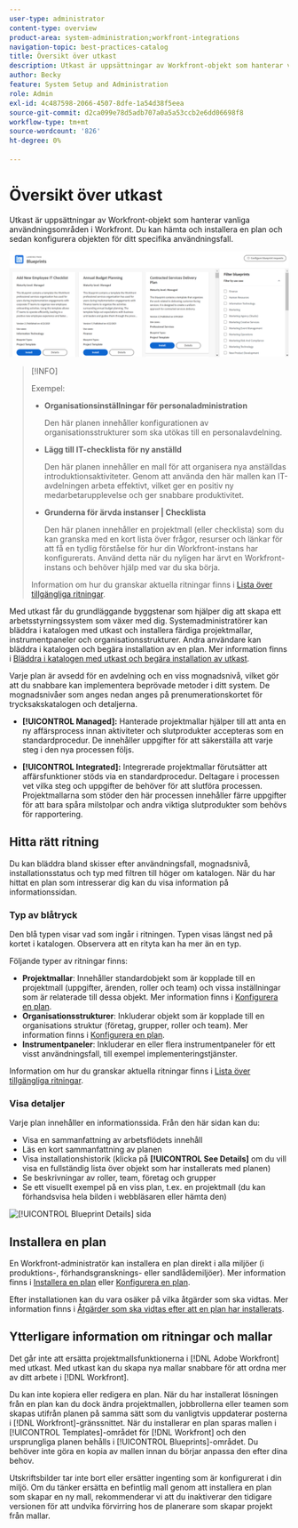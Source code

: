 ```yaml
---
user-type: administrator
content-type: overview
product-area: system-administration;workfront-integrations
navigation-topic: best-practices-catalog
title: Översikt över utkast
description: Utkast är uppsättningar av Workfront-objekt som hanterar vanliga användningsområden i Workfront. Du kan hämta och installera en plan och sedan konfigurera objekten för ditt specifika användningsfall.
author: Becky
feature: System Setup and Administration
role: Admin
exl-id: 4c487598-2066-4507-8dfe-1a54d38f5eea
source-git-commit: d2ca099e78d5adb707a0a5a53ccb2e6dd06698f8
workflow-type: tm+mt
source-wordcount: '826'
ht-degree: 0%

---
```


# Översikt över utkast

<!--Audited: 01/2024-->

Utkast är uppsättningar av Workfront-objekt som hanterar vanliga användningsområden i Workfront. Du kan hämta och installera en plan och sedan konfigurera objekten för ditt specifika användningsfall.

![Huvudsidan för utkast](assets/blueprints-main-page-catalog.png)

>[!INFO]
>
>Exempel:
>
>* **Organisationsinställningar för personaladministration**
>
>   Den här planen innehåller konfigurationen av organisationsstrukturer som ska utökas till en personalavdelning.
>
>* **Lägg till IT-checklista för ny anställd**
>
>   Den här planen innehåller en mall för att organisera nya anställdas introduktionsaktiviteter. Genom att använda den här mallen kan IT-avdelningen arbeta effektivt, vilket ger en positiv ny medarbetarupplevelse och ger snabbare produktivitet.
>
>* **Grunderna för ärvda instanser | Checklista**
>
>    Den här planen innehåller en projektmall (eller checklista) som du kan granska med en kort lista över frågor, resurser och länkar för att få en tydlig förståelse för hur din Workfront-instans har konfigurerats. Använd detta när du nyligen har ärvt en Workfront-instans och behöver hjälp med var du ska börja.
>
>Information om hur du granskar aktuella ritningar finns i [Lista över tillgängliga ritningar](/help/quicksilver/administration-and-setup/blueprints/list-of-available-blueprints.md).


Med utkast får du grundläggande byggstenar som hjälper dig att skapa ett arbetsstyrningssystem som växer med dig. Systemadministratörer kan bläddra i katalogen med utkast och installera färdiga projektmallar, instrumentpaneler och organisationsstrukturer. Andra användare kan bläddra i katalogen och begära installation av en plan. Mer information finns i [Bläddra i katalogen med utkast och begära installation av utkast](../../administration-and-setup/blueprints/browse-catalog.md).

Varje plan är avsedd för en avdelning och en viss mognadsnivå, vilket gör att du snabbare kan implementera beprövade metoder i ditt system. De mognadsnivåer som anges nedan anges på prenumerationskortet för trycksakskatalogen och detaljerna.

* **[!UICONTROL Managed]:** Hanterade projektmallar hjälper till att anta en ny affärsprocess innan aktiviteter och slutprodukter accepteras som en standardprocedur. De innehåller uppgifter för att säkerställa att varje steg i den nya processen följs.

* **[!UICONTROL Integrated]:** Integrerade projektmallar förutsätter att affärsfunktioner stöds via en standardprocedur. Deltagare i processen vet vilka steg och uppgifter de behöver för att slutföra processen. Projektmallarna som stöder den här processen innehåller färre uppgifter för att bara spåra milstolpar och andra viktiga slutprodukter som behövs för rapportering.

## Hitta rätt ritning

Du kan bläddra bland skisser efter användningsfall, mognadsnivå, installationsstatus och typ med filtren till höger om katalogen. När du har hittat en plan som intresserar dig kan du visa information på informationssidan.

### Typ av blåtryck

Den blå typen visar vad som ingår i ritningen. Typen visas längst ned på kortet i katalogen. Observera att en rityta kan ha mer än en typ.

Följande typer av ritningar finns:

* **Projektmallar**: Innehåller standardobjekt som är kopplade till en projektmall (uppgifter, ärenden, roller och team) och vissa inställningar som är relaterade till dessa objekt. Mer information finns i [Konfigurera en plan](../../administration-and-setup/blueprints/configure-template-package.md).
* **Organisationsstrukturer**: Inkluderar objekt som är kopplade till en organisations struktur (företag, grupper, roller och team). Mer information finns i [Konfigurera en plan](../../administration-and-setup/blueprints/configure-template-package.md).
* **Instrumentpaneler**: Inkluderar en eller flera instrumentpaneler för ett visst användningsfall, till exempel implementeringstjänster.
<!--
* Request queues: Includes one or more projects configured as request queues.
* Custom forms: Includes custom forms attached to another object type, such as a project or portfolio.
* Setup features: Includes one or more elements that are configured in the Setup area of Workfront, such as layout templates.
-->

Information om hur du granskar aktuella ritningar finns i [Lista över tillgängliga ritningar](/help/quicksilver/administration-and-setup/blueprints/list-of-available-blueprints.md).

### Visa detaljer

Varje plan innehåller en informationssida. Från den här sidan kan du:

* Visa en sammanfattning av arbetsflödets innehåll
* Läs en kort sammanfattning av planen
* Visa installationshistorik (klicka på **[!UICONTROL See Details]** om du vill visa en fullständig lista över objekt som har installerats med planen)
* Se beskrivningar av roller, team, företag och grupper
* Se ett visuellt exempel på en viss plan, t.ex. en projektmall (du kan förhandsvisa hela bilden i webbläsaren eller hämta den)

![[!UICONTROL Blueprint Details] sida &#x200B;](assets/blueprint-details-page-2022.png)

## Installera en plan

En Workfront-administratör kan installera en plan direkt i alla miljöer (i produktions-, förhandsgransknings- eller sandlådemiljöer). Mer information finns i [Installera en plan](../../administration-and-setup/blueprints/blueprints-install.md) eller [Konfigurera en plan](../../administration-and-setup/blueprints/configure-template-package.md).

Efter installationen kan du vara osäker på vilka åtgärder som ska vidtas. Mer information finns i [Åtgärder som ska vidtas efter att en plan har installerats](../../administration-and-setup/blueprints/best-next-actions-after-install.md).

## Ytterligare information om ritningar och mallar

Det går inte att ersätta projektmallsfunktionerna i [!DNL Adobe Workfront] med utkast. Med utkast kan du skapa nya mallar snabbare för att ordna mer av ditt arbete i [!DNL Workfront].

Du kan inte kopiera eller redigera en plan. När du har installerat lösningen från en plan kan du dock ändra projektmallen, jobbrollerna eller teamen som skapas utifrån planen på samma sätt som du vanligtvis uppdaterar posterna i [!DNL Workfront]-gränssnittet. När du installerar en plan sparas mallen i [!UICONTROL Templates]-området för [!DNL Workfront] och den ursprungliga planen behålls i [!UICONTROL Blueprints]-området. Du behöver inte göra en kopia av mallen innan du börjar anpassa den efter dina behov.

Utskriftsbilder tar inte bort eller ersätter ingenting som är konfigurerat i din miljö. Om du tänker ersätta en befintlig mall genom att installera en plan som skapar en ny mall, rekommenderar vi att du inaktiverar den tidigare versionen för att undvika förvirring hos de planerare som skapar projekt från mallar.
